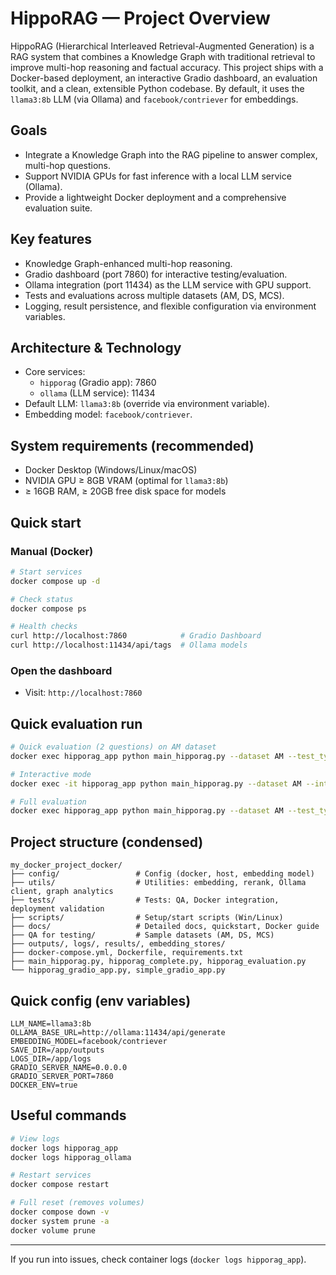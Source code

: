 # HippoRAG — Project Overview

HippoRAG (Hierarchical Interleaved Retrieval-Augmented Generation) is a RAG system that combines a Knowledge Graph with traditional retrieval to improve multi-hop reasoning and factual accuracy. This project ships with a Docker-based deployment, an interactive Gradio dashboard, an evaluation toolkit, and a clean, extensible Python codebase. By default, it uses the `llama3:8b` LLM (via Ollama) and `facebook/contriever` for embeddings.

## Goals
- Integrate a Knowledge Graph into the RAG pipeline to answer complex, multi-hop questions.
- Support NVIDIA GPUs for fast inference with a local LLM service (Ollama).
- Provide a lightweight Docker deployment and a comprehensive evaluation suite.

## Key features
- Knowledge Graph-enhanced multi-hop reasoning.
- Gradio dashboard (port 7860) for interactive testing/evaluation.
- Ollama integration (port 11434) as the LLM service with GPU support.
- Tests and evaluations across multiple datasets (AM, DS, MCS).
- Logging, result persistence, and flexible configuration via environment variables.

## Architecture & Technology
- Core services:
  - `hipporag` (Gradio app): 7860
  - `ollama` (LLM service): 11434
- Default LLM: `llama3:8b` (override via environment variable).
- Embedding model: `facebook/contriever`.

## System requirements (recommended)
- Docker Desktop (Windows/Linux/macOS)
- NVIDIA GPU ≥ 8GB VRAM (optimal for `llama3:8b`)
- ≥ 16GB RAM, ≥ 20GB free disk space for models

## Quick start
### Manual (Docker)
```bash
# Start services
docker compose up -d

# Check status
docker compose ps

# Health checks
curl http://localhost:7860            # Gradio Dashboard
curl http://localhost:11434/api/tags  # Ollama models
```

### Open the dashboard
- Visit: `http://localhost:7860`

## Quick evaluation run
```bash
# Quick evaluation (2 questions) on AM dataset
docker exec hipporag_app python main_hipporag.py --dataset AM --test_type closed_end --max_questions 2

# Interactive mode
docker exec -it hipporag_app python main_hipporag.py --dataset AM --interactive

# Full evaluation
docker exec hipporag_app python main_hipporag.py --dataset AM --test_type all
```

## Project structure (condensed)
```
my_docker_project_docker/
├── config/                 # Config (docker, host, embedding model)
├── utils/                  # Utilities: embedding, rerank, Ollama client, graph analytics
├── tests/                  # Tests: QA, Docker integration, deployment validation
├── scripts/                # Setup/start scripts (Win/Linux)
├── docs/                   # Detailed docs, quickstart, Docker guide
├── QA for testing/         # Sample datasets (AM, DS, MCS)
├── outputs/, logs/, results/, embedding_stores/
├── docker-compose.yml, Dockerfile, requirements.txt
├── main_hipporag.py, hipporag_complete.py, hipporag_evaluation.py
└── hipporag_gradio_app.py, simple_gradio_app.py
```

## Quick config (env variables)
```env
LLM_NAME=llama3:8b
OLLAMA_BASE_URL=http://ollama:11434/api/generate
EMBEDDING_MODEL=facebook/contriever
SAVE_DIR=/app/outputs
LOGS_DIR=/app/logs
GRADIO_SERVER_NAME=0.0.0.0
GRADIO_SERVER_PORT=7860
DOCKER_ENV=true
```

## Useful commands
```bash
# View logs
docker logs hipporag_app
docker logs hipporag_ollama

# Restart services
docker compose restart

# Full reset (removes volumes)
docker compose down -v
docker system prune -a
docker volume prune
```

---

If you run into issues, check container logs (`docker logs hipporag_app`).


